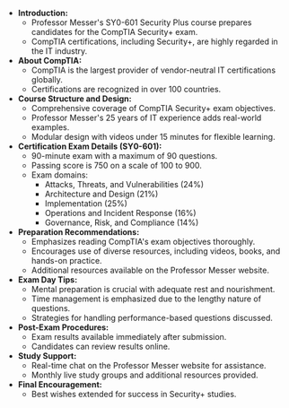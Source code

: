 - **Introduction:**
	- Professor Messer's SY0-601 Security Plus course prepares candidates for the CompTIA Security+ exam.
	- CompTIA certifications, including Security+, are highly regarded in the IT industry.
- **About CompTIA:**
	- CompTIA is the largest provider of vendor-neutral IT certifications globally.
	- Certifications are recognized in over 100 countries.
- **Course Structure and Design:**
	- Comprehensive coverage of CompTIA Security+ exam objectives.
	- Professor Messer's 25 years of IT experience adds real-world examples.
	- Modular design with videos under 15 minutes for flexible learning.
- **Certification Exam Details (SY0-601):**
	- 90-minute exam with a maximum of 90 questions.
	- Passing score is 750 on a scale of 100 to 900.
	- Exam domains:
		- Attacks, Threats, and Vulnerabilities (24%)
		- Architecture and Design (21%)
		- Implementation (25%)
		- Operations and Incident Response (16%)
		- Governance, Risk, and Compliance (14%)
- **Preparation Recommendations:**
	- Emphasizes reading CompTIA's exam objectives thoroughly.
	- Encourages use of diverse resources, including videos, books, and hands-on practice.
	- Additional resources available on the Professor Messer website.
- **Exam Day Tips:**
	- Mental preparation is crucial with adequate rest and nourishment.
	- Time management is emphasized due to the lengthy nature of questions.
	- Strategies for handling performance-based questions discussed.
- **Post-Exam Procedures:**
	- Exam results available immediately after submission.
	- Candidates can review results online.
- **Study Support:**
	- Real-time chat on the Professor Messer website for assistance.
	- Monthly live study groups and additional resources provided.
- **Final Encouragement:**
	- Best wishes extended for success in Security+ studies.
